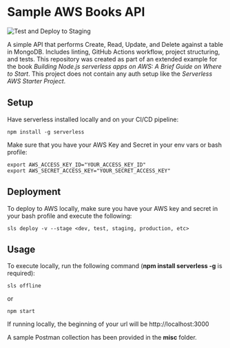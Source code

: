 # Sample AWS Books API
![Test and Deploy to Staging](https://github.com/EdyVision/sample-aws-book-api/workflows/Test%20and%20Deploy%20to%20Staging/badge.svg)

A simple API that performs Create, Read, Update, and Delete against a table in MongoDB. Includes linting, GitHub Actions workflow, project structuring, and tests. This repository was created as part of an extended example for the book <em>Building Node.js serverless apps on AWS: A Brief Guide on Where to Start</em>. This project does not contain any auth setup like the <em>Serverless AWS Starter Project</em>. 


## Setup
Have serverless installed locally and on your CI/CD pipeline:

```
npm install -g serverless
```

Make sure that you have your AWS Key and Secret in your env vars or bash profile:

```
export AWS_ACCESS_KEY_ID="YOUR_ACCESS_KEY_ID"
export AWS_SECRET_ACCESS_KEY="YOUR_SECRET_ACCESS_KEY"
```


## Deployment
To deploy to AWS locally, make sure you have your AWS key and secret in your bash profile and execute the following:

```
sls deploy -v --stage <dev, test, staging, production, etc>
```

## Usage

To execute locally, run the following command (<strong>npm install serverless -g</strong> is required):

```
sls offline
```

or

```
npm start
```

If running locally, the beginning of your url will be http://localhost:3000

A sample Postman collection has been provided in the <strong>misc</strong> folder.
